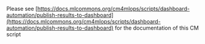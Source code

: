 Please see [https://docs.mlcommons.org/cm4mlops/scripts/dashboard-automation/publish-results-to-dashboard](https://docs.mlcommons.org/cm4mlops/scripts/dashboard-automation/publish-results-to-dashboard) for the documentation of this CM script
